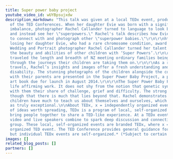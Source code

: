 ```yaml
---
title: Super power baby project
youtube_video_id: wUYBpsujxdw
description_markdown: "This talk was given at a local TEDx event, produced independently
  of the TED Conferences. When her daughter Evie was born with a significant genetic
  imbalance, photographer Rachel Callander turned to language to look beyond her disabilities
  and instead see her \"superpowers.\" Rachel's talk describes how Evie inspired her
  to connect with and photograph other \"superpower babies.\"\r\n\r\nhttps://twitter.com/SuprPowrBabies\r\nhttps://www.superpowerbabyproject.org/\r\nhttp://tedxauckland.com/\n\nAfter
  losing her daughter Evie, who had a rare chromosome condition, award winning NZ
  Wedding and Portrait photographer Rachel Callander turned her talent to capturing
  the beauty and abilities of other children with ‘Super Powers’.\r\n\r\nRachel has
  traveled the length and breadth of NZ meeting ordinary families being made extraordinary
  through the journeys their children are taking them on.\r\n\r\nAs a result of her
  travels, Rachel’s insights and images offer a fresh understanding and language regarding
  disability. The stunning photographs of the children alongside the conversations
  with their parents are presented in the Super Power Baby Project, a photographic
  art book due for launch in August 2014.\r\n\r\nThe Super Power Baby Project is a
  life affirming work. It does not shy from the notion that genetic syndromes bring
  with them their share of challenge, grief and difficulty. The strong message is
  though that there is much that lies beyond that. Rachel demonstrates that these
  children have much to teach us about themselves and ourselves, which is to be celebrated
  as truly exceptional.\n\nAbout TEDx, x = independently organized event In the spirit
  of ideas worth spreading, TEDx is a program of local, self-organized events that
  bring people together to share a TED-like experience. At a TEDx event, TEDTalks
  video and live speakers combine to spark deep discussion and connection in a small
  group. These local, self-organized events are branded TEDx, where x = independently
  organized TED event. The TED Conference provides general guidance for the TEDx program,
  but individual TEDx events are self-organized.* (*Subject to certain rules and regulations)"
images: []
related_blog_posts: []
partners: []
---
```

